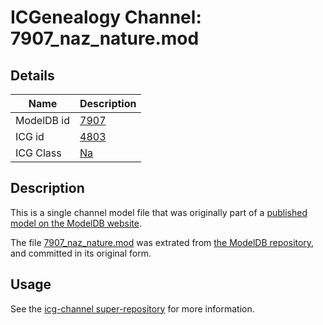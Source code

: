 # ICGenealogy Channel: 7907\_naz\_nature.mod

## Details

Name | Description
---- | -----------
ModelDB id | [7907](http://senselab.med.yale.edu/ModelDB/ShowModel.cshtml?model=7907)
ICG id | [4803](http://icg.neurotheory.ox.ac.uk/channels/2/4803)
ICG Class | [Na](http://icg.neurotheory.ox.ac.uk/channels/2)

## Description

This is a single channel model file that was originally part of a [published model on the ModelDB website](http://senselab.med.yale.edu/mModelDB/ShowModel.cshtml?model=7907).

The file [7907\_naz\_nature.mod](7907_naz_nature.mod) was extrated from [the ModelDB repository](http://senselab.med.yale.edu/ModelDB/ShowModel.cshtml?model=7907), and committed in its original form.

## Usage

See the [icg-channel super-repository](https://github.com/icgenealogy/icg-channels) for more information.